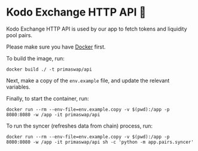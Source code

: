 # Kodo Exchange HTTP API 🥁

Kodo Exchange HTTP API is used by our app to fetch tokens and liquidity
pool pairs.

Please make sure you have [Docker](https://docs.docker.com/install/) first.

To build the image, run:
```
docker build ./ -t primaswap/api
```

Next, make a copy of the `env.example` file, and update the relevant variables.

Finally, to start the container, run:
```
docker run --rm --env-file=env.example.copy -v $(pwd):/app -p 8080:8080 -w /app -it primaswap/api
```

To run the syncer (refreshes data from chain) process, run:
```
docker run --rm --env-file=env.example.copy -v $(pwd):/app -p 8080:8080 -w /app -it primaswap/api sh -c 'python -m app.pairs.syncer'
```
